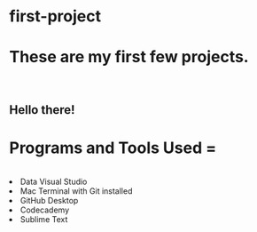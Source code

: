 # first-project
<h1>These are my first few projects.</h1>
<br>
<h2>Hello there!</h2>
<h1>Programs and Tools Used = </h1>
<br>
<li>Data Visual Studio</li>
<li>Mac Terminal with Git installed</li>
<li>GitHub Desktop</li>
<li>Codecademy</li>
<li>Sublime Text</li>
